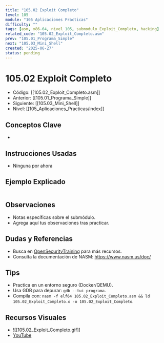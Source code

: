 ```yaml
---
title: "105.02 Exploit Completo"
level: 105
module: "105 Aplicaciones Practicas"
difficulty: ""
tags: [asm, x86-64, nivel_105, submodulo_Exploit_Completo, hacking]
related_code: "105.02_Exploit_Completo.asm"
prev: "105.01_Programa_Simple"
next: "105.03_Mini_Shell"
created: "2025-06-27"
status: pending
---
```


# 105.02 Exploit Completo

- Código: [[105.02_Exploit_Completo.asm]]  
- Anterior: [[105.01_Programa_Simple]]  
- Siguiente: [[105.03_Mini_Shell]]  
- Nivel: [[105_Aplicaciones_Practicas/index]]  

## Conceptos Clave
- 

## Instrucciones Usadas
- Ninguna por ahora

## Ejemplo Explicado
```asm

```

## Observaciones
- Notas específicas sobre el submódulo.
- Agrega aquí tus observaciones tras practicar.

## Dudas y Referencias
- Busca en [OpenSecurityTraining](https://opensecuritytraining.info/) para más recursos.
- Consulta la documentación de NASM: https://www.nasm.us/doc/

## Tips
- Practica en un entorno seguro (Docker/QEMU).
- Usa GDB para depurar: `gdb --tui programa`.
- Compila con: `nasm -f elf64 105.02_Exploit_Completo.asm && ld 105.02_Exploit_Completo.o -o 105.02_Exploit_Completo`.

## Recursos Visuales
- ![[105.02_Exploit_Completo.gif]]  
- [YouTube](https://youtube.com/placeholder)
